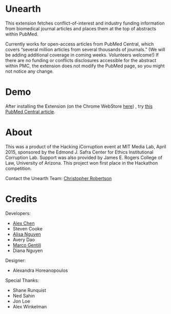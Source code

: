 # Unearth
This extension fetches conflict-of-interest and industry funding information from biomedical journal articles and places them at the top of abstracts within PubMed.

Currently works for open-access articles from PubMed Central, which covers “several million articles from several thousands of journals.”  (We will be adding additional coverage in coming weeks. Volunteers welcome!)  If there are no funding or conflicts disclosures accessible for the abstract within PMC, the extension does not modify the PubMed page, so you might not notice any change. 

# Demo
After installing the Extension (on the Chrome WebStore [here](https://chrome.google.com/webstore/detail/unearth/nlgekenmjhflbaohkglefehfbfdinbmi?hl=en)) , try [this PubMed Central article](http://www.ncbi.nlm.nih.gov/pubmed/25777384).


# About
This was a product of the Hacking iCorruption event at MIT Media Lab, April 2015, sponsored by the Edmond J. Safra Center for Ethics Institutional Corruption Lab.  Support was also provided by James E. Rogers College of Law, University of Arizona.  This project won first place in the Hackathon competition.

Contact the Unearth Team: [Christopher Robertson](mailto:chris.robertson@law.arizona.edu)

# Credits

Developers:
- [Alex Chen](https://github.com/alchenist)
- Steven Cooke
- [Alisa Nguyen](https://github.com/alisan16)
- Avery Dao
- [Marco Gentili](https://github.com/mgentili)
- Diana Nguyen

Designer:
- Alexandra Horeanopoulos

Special Thanks:
- Shane Runquist
- Ned Sahin
- Jon Loe
- Alex Winkelman
